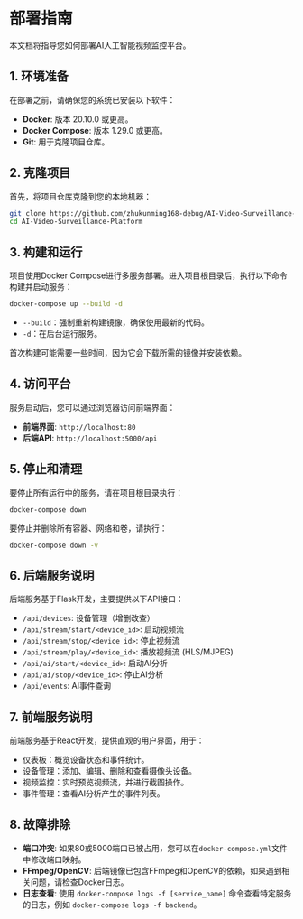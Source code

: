 # 部署指南

本文档将指导您如何部署AI人工智能视频监控平台。

## 1. 环境准备

在部署之前，请确保您的系统已安装以下软件：

*   **Docker**: 版本 20.10.0 或更高。
*   **Docker Compose**: 版本 1.29.0 或更高。
*   **Git**: 用于克隆项目仓库。

## 2. 克隆项目

首先，将项目仓库克隆到您的本地机器：

```bash
git clone https://github.com/zhukunming168-debug/AI-Video-Surveillance-Platform.git
cd AI-Video-Surveillance-Platform
```

## 3. 构建和运行

项目使用Docker Compose进行多服务部署。进入项目根目录后，执行以下命令构建并启动服务：

```bash
docker-compose up --build -d
```

*   `--build`：强制重新构建镜像，确保使用最新的代码。
*   `-d`：在后台运行服务。

首次构建可能需要一些时间，因为它会下载所需的镜像并安装依赖。

## 4. 访问平台

服务启动后，您可以通过浏览器访问前端界面：

*   **前端界面**: `http://localhost:80`
*   **后端API**: `http://localhost:5000/api`

## 5. 停止和清理

要停止所有运行中的服务，请在项目根目录执行：

```bash
docker-compose down
```

要停止并删除所有容器、网络和卷，请执行：

```bash
docker-compose down -v
```

## 6. 后端服务说明

后端服务基于Flask开发，主要提供以下API接口：

*   `/api/devices`: 设备管理（增删改查）
*   `/api/stream/start/<device_id>`: 启动视频流
*   `/api/stream/stop/<device_id>`: 停止视频流
*   `/api/stream/play/<device_id>`: 播放视频流 (HLS/MJPEG)
*   `/api/ai/start/<device_id>`: 启动AI分析
*   `/api/ai/stop/<device_id>`: 停止AI分析
*   `/api/events`: AI事件查询

## 7. 前端服务说明

前端服务基于React开发，提供直观的用户界面，用于：

*   仪表板：概览设备状态和事件统计。
*   设备管理：添加、编辑、删除和查看摄像头设备。
*   视频监控：实时预览视频流，并进行截图操作。
*   事件管理：查看AI分析产生的事件列表。

## 8. 故障排除

*   **端口冲突**: 如果80或5000端口已被占用，您可以在`docker-compose.yml`文件中修改端口映射。
*   **FFmpeg/OpenCV**: 后端镜像已包含FFmpeg和OpenCV的依赖，如果遇到相关问题，请检查Docker日志。
*   **日志查看**: 使用 `docker-compose logs -f [service_name]` 命令查看特定服务的日志，例如 `docker-compose logs -f backend`。

